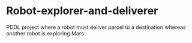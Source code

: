 # Robot-explorer-and-deliverer
PDDL project where a robot must deliver parcel to a destination whereas another robot is exploring Mars
